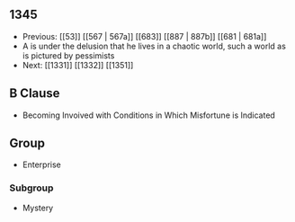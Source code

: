 ## 1345
- Previous: [[53]] [[567 | 567a]] [[683]] [[887 | 887b]] [[681 | 681a]] 
- A is under the delusion that he lives in a chaotic world, such a world as is pictured by pessimists
- Next: [[1331]] [[1332]] [[1351]] 

## B Clause
- Becoming Invoived with Conditions in Which Misfortune is Indicated

## Group
- Enterprise

### Subgroup
- Mystery

